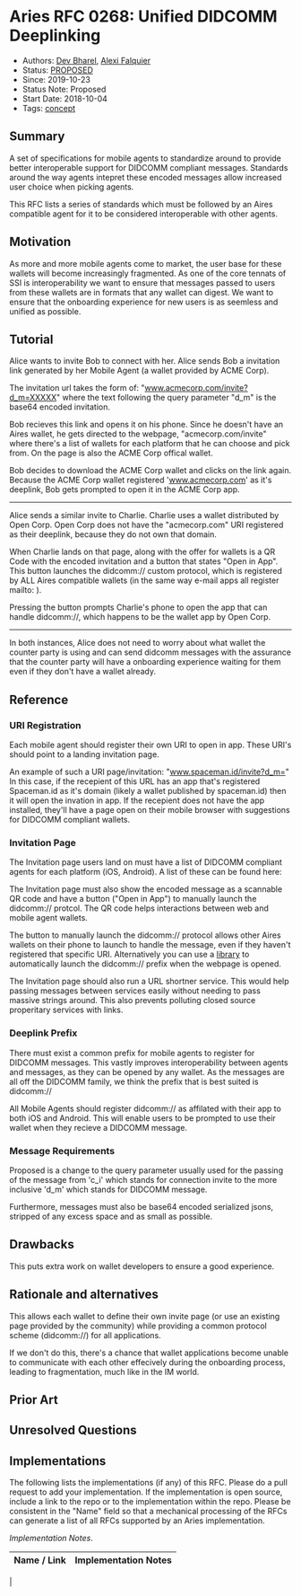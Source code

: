 # Aries RFC 0268: Unified DIDCOMM Deeplinking
- Authors: [Dev Bharel](dev@spaceman.id), [Alexi Falquier](alexis@spaceman.id)
- Status: [PROPOSED](/README.md#proposed)
- Since: 2019-10-23 
- Status Note: Proposed  
- Start Date: 2018-10-04
- Tags: [concept](/tags.md#concept)

## Summary

A set of specifications for mobile agents to standardize around to provide better interoperable support for DIDCOMM compliant messages. Standards around the way agents intepret these encoded messages allow increased user choice when picking agents. 

This RFC lists a series of standards which must be followed by an Aires compatible agent for it to be considered interoperable with other agents. 

## Motivation

As more and more mobile agents come to market, the user base for these wallets will become increasingly fragmented. As one of the core tennats of SSI is interoperability we want to ensure that messages passed to users from these wallets are in formats that any wallet can digest. We want to ensure that the onboarding experience for new users is as seemless and unified as possible. 

## Tutorial

Alice wants to invite Bob to connect with her. Alice sends Bob a invitation link generated by her Mobile Agent (a wallet provided by ACME Corp). 

The invitation url takes the form of: "www.acmecorp.com/invite?d_m=XXXXX" where the text following the query parameter "d_m" is the base64 encoded invitation. 

Bob recieves this link and opens it on his phone. Since he doesn't have an Aires wallet, he gets directed to the webpage, "acmecorp.com/invite" where there's a list of wallets for each platform that he can choose and pick from. On the page is also the ACME Corp offical wallet. 

Bob decides to download the ACME Corp wallet and clicks on the link again. Because the ACME Corp wallet registered 'www.acmecorp.com' as it's deeplink, Bob gets prompted to open it in the ACME Corp app. 

-----

Alice sends a similar invite to Charlie. Charlie uses a wallet distributed by Open Corp. Open Corp does not have the "acmecorp.com" URI registered as their deeplink, because they do not own that domain. 

When Charlie lands on that page, along with the offer for wallets is a QR Code with the encoded invitation and a button that states "Open in App". This button launches the didcomm:// custom protocol, which is registered by ALL Aires compatible wallets (in the same way e-mail apps all register mailto: ).

Pressing the button prompts Charlie's phone to open the app that can handle didcomm://, which happens to be the wallet app by Open Corp. 

------

In both instances, Alice does not need to worry about what wallet the counter party is using and can send didcomm messages with the assurance that the counter party will have a onboarding experience waiting for them even if they don't have a wallet already. 

## Reference
### URI Registration
Each mobile agent should register their own URI to open in app. These URI's should point to a landing invitation page.

An example of such a URI page/invitation: "www.spaceman.id/invite?d_m=" In this case, if the recepient of this URL has an app that's registered Spaceman.id as it's domain (likely a wallet published by spaceman.id) then it will open the invation in app. If the recepient does not have the app installed, they'll have a page open on their mobile browser with suggestions for DIDCOMM compliant wallets. 

### Invitation Page
The Invitation page users land on must have a list of DIDCOMM compliant agents for each platform (iOS, Android). A list of these can be found here:

The Invitation page must also show the encoded message as a scannable QR code and have a button ("Open in App") to manually launch the didcomm:// protcol. 
The QR code helps interactions between web and mobile agent wallets. 

The button to manually launch the didcomm:// protocol allows other Aires wallets on their phone to launch to handle the message, even if they haven't registered that specific URI. Alternatively you can use a [library](https://github.com/ismailhabib/custom-protocol-detection) to automatically launch the didcomm:// prefix when the webpage is opened.

The Invitation page should also run a URL shortner service. This would help passing messages between services easily without needing to pass massive strings around. This also prevents polluting closed source properitary services with links. 

### Deeplink Prefix
There must exist a common prefix for mobile agents to register for DIDCOMM messages. This vastly improves interoperability between agents and messages, as they can be opened by any wallet. As the messages are all off the DIDCOMM family, we think the prefix that is best suited is didcomm:// 

All Mobile Agents should register didcomm:// as affilated with their app to both iOS and Android. This will enable users to be prompted to use their wallet when they 
recieve a DIDCOMM message.

### Message Requirements
Proposed is a change to the query parameter usually used for the passing of the message from 'c_i' which stands for connection invite to the more inclusive 'd_m' which stands for DIDCOMM message. 

Furthermore, messages must also be base64 encoded serialized jsons, stripped of any excess space and as small as possible. 

## Drawbacks

This puts extra work on wallet developers to ensure a good experience. 


## Rationale and alternatives

This allows each wallet to define their own invite page (or use an existing page provided by the community) while providing a common protocol scheme (didcomm://) for all applications. 

If we don't do this, there's a chance that wallet applications become unable to communicate with each other effecively during the onboarding process, leading to fragmentation, much like in the IM world. 

## Prior Art

## Unresolved Questions

## Implementations
The following lists the implementations (if any) of this RFC. Please do a pull request to add your implementation. If the implementation is open source, include a link to the repo or to the implementation within the repo. Please be consistent in the "Name" field so that a mechanical processing of the RFCs can generate a list of all RFCs supported by an Aries implementation.

*Implementation Notes*.

Name / Link | Implementation Notes
--- | ---
 | 


